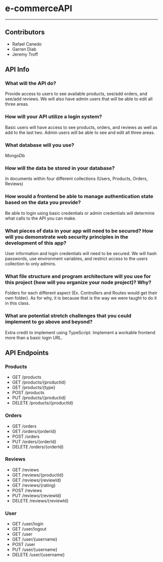 # e-commerceAPI
---
## Contributors
- Rafael Canedo
- Garren Diab
- Jeremy Troff

## API Info
### What will the API do?
Provide access to users to see available products, see/add orders, and see/add reviews. We will also have admin users that will be able to edit all three areas.

### How will your API utilize a login system?
Basic users will have access to see products, orders, and reviews as well as add to the last two. Admin users will be able to see and edit all three areas.

### What database will you use?
MongoDb

### How will the data be stored in your database?
In documents within four different collections (Users, Products, Orders, Reviews)

### How would a frontend be able to manage authentication state based on the data you provide?
Be able to login using basic credentials or admin credentials will determine what calls to the API you can make.

### What pieces of data in your app will need to be secured? How will you demonstrate web security principles in the development of this app?
User information and login credentials will need to be secured. We will hash passwords, use environment variables, and restrict access to the users collection to only admins.

### What file structure and program architecture will you use for this project (how will you organize your node project)? Why?
Folders for each different aspect (Ex. Controllers and Routes would get their own folder). As for why, it is because that is the way we were taught to do it in this class.

### What are potential stretch challenges that you could implement to go above and beyond?
Extra credit to implement using TypeScript. Implement a workable frontend more than a basic login URL.

## API Endpoints
### Products
-	GET /products
-	GET /products/{productId}
-	GET /products/{type}
-	POST /products
-	PUT /products/{productid}
-	DELETE /products/{productId}
### Orders
- GET /orders
- GET /orders/{orderId}
- POST /orders
- PUT /orders/{orderId}
- DELETE /orders/{orderId}
### Reviews
- GET /reviews
- GET /reviews/{productId}
- GET /reviews/{reviewId}
- GET /reviews/{rating}
- POST /reviews
- PUT /reviews/{reviewId}
- DELETE /reviews/{reviewId}
### User
- GET /user/login
- GET /user/logout
- GET /user
- GET /user/{username}
- POST /user
- PUT /user/{username}
- DELETE /user/{username}
